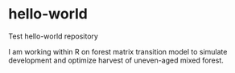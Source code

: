 # hello-world
Test hello-world repository

I am working within R on forest matrix transition model to simulate development and optimize harvest of uneven-aged mixed forest.
